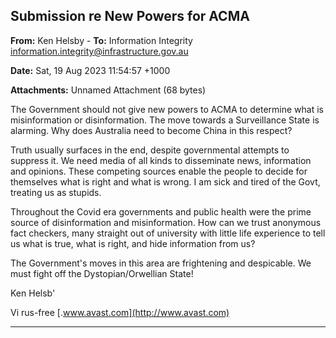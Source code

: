 ## Submission re New Powers for ACMA

**From:** Ken Helsby     -
**To:** Information Integrity [<information.integrity@infrastructure.gov.au>](mailto:information.integrity@infrastructure.gov.au)

**Date:** Sat, 19 Aug 2023 11:54:57 +1000

**Attachments:** Unnamed Attachment (68 bytes)

The Government should not give new powers to ACMA to determine what is
misinformation or disinformation. The move towards a Surveillance State is alarming.
Why does Australia need to become China in this respect?

Truth usually surfaces in the end, despite governmental attempts to suppress it.
We need media of all kinds to disseminate news, information and opinions.
These competing sources enable the people to decide for themselves what is
right and what is wrong. I am sick and tired of the Govt, treating us as stupids.

Throughout the Covid era governments and public health were the prime source
of disinformation and misinformation. How can we trust anonymous fact checkers,
many straight out of university with little life experience to tell us what is true, what is right,
and hide information from us?

The Government's moves in this area are frightening and despicable.
We must fight off the Dystopian/Orwellian State!

Ken Helsb'

Vi rus-free [.www.avast.com](http://www.avast.com)


-----

